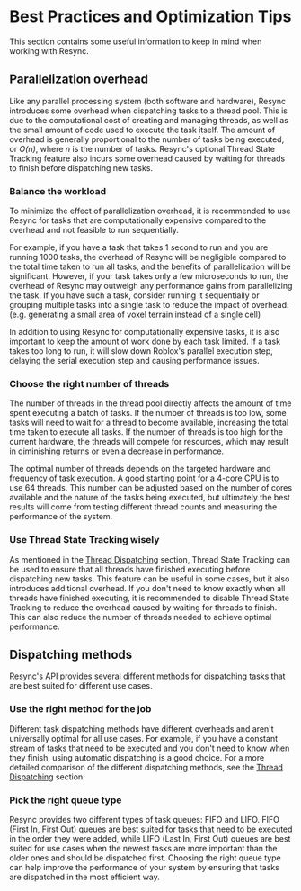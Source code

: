 # Best Practices and Optimization Tips

This section contains some useful information to keep in mind when working with Resync.

## Parallelization overhead

Like any parallel processing system (both software and hardware), Resync introduces some overhead when dispatching tasks to a thread pool. This is due to the computational cost of creating and managing threads, as well as the small amount of code used to execute the task itself. The amount of overhead is generally proportional to the number of tasks being executed, or *O(n)*, where *n* is the number of tasks. Resync's optional Thread State Tracking feature also incurs some overhead caused by waiting for threads to finish before dispatching new tasks.

### Balance the workload

To minimize the effect of parallelization overhead, it is recommended to use Resync for tasks that are computationally expensive compared to the overhead and not feasible to run sequentially.

For example, if you have a task that takes 1 second to run and you are running 1000 tasks, the overhead of Resync will be negligible compared to the total time taken to run all tasks, and the benefits of parallelization will be significant. However, if your task takes only a few microseconds to run, the overhead of Resync may outweigh any performance gains from parallelizing the task. If you have such a task, consider running it sequentially or grouping multiple tasks into a single task to reduce the impact of overhead. (e.g. generating a small area of voxel terrain instead of a single cell)

In addition to using Resync for computationally expensive tasks, it is also important to keep the amount of work done by each task limited. If a task takes too long to run, it will slow down Roblox's parallel execution step, delaying the serial execution step and causing performance issues.

### Choose the right number of threads

The number of threads in the thread pool directly affects the amount of time spent executing a batch of tasks. If the number of threads is too low, some tasks will need to wait for a thread to become available, increasing the total time taken to execute all tasks. If the number of threads is too high for the current hardware, the threads will compete for resources, which may result in diminishing returns or even a decrease in performance.

The optimal number of threads depends on the targeted hardware and frequency of task execution. A good starting point for a 4-core CPU is to use 64 threads. This number can be adjusted based on the number of cores available and the nature of the tasks being executed, but ultimately the best results will come from testing different thread counts and measuring the performance of the system.

### Use Thread State Tracking wisely

As mentioned in the [Thread Dispatching](thread-dispatching.md#thread-state-tracking) section, Thread State Tracking can be used to ensure that all threads have finished executing before dispatching new tasks. This feature can be useful in some cases, but it also introduces additional overhead. If you don't need to know exactly when all threads have finished executing, it is recommended to disable Thread State Tracking to reduce the overhead caused by waiting for threads to finish. This can also reduce the number of threads needed to achieve optimal performance.

## Dispatching methods

Resync's API provides several different methods for dispatching tasks that are best suited for different use cases.

### Use the right method for the job

Different task dispatching methods have different overheads and aren't universally optimal for all use cases. For example, if you have a constant stream of tasks that need to be executed and you don't need to know when they finish, using automatic dispatching is a good choice. For a more detailed comparison of the different dispatching methods, see the [Thread Dispatching](thread-dispatching.md) section.

### Pick the right queue type

Resync provides two different types of task queues: FIFO and LIFO. FIFO (First In, First Out) queues are best suited for tasks that need to be executed in the order they were added, while LIFO (Last In, First Out) queues are best suited for use cases when the newest tasks are more important than the older ones and should be dispatched first. Choosing the right queue type can help improve the performance of your system by ensuring that tasks are dispatched in the most efficient way.
